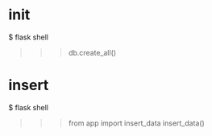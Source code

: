 # init
$ flask shell
>>> db.create_all()

# insert
$ flask shell
>>> from app import insert_data
>>> insert_data()

